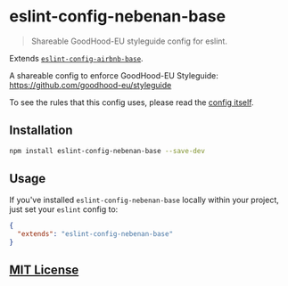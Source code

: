 # eslint-config-nebenan-base

> Shareable GoodHood-EU styleguide config for eslint.

Extends [`eslint-config-airbnb-base`](https://github.com/airbnb/javascript/tree/master/packages/eslint-config-airbnb-base).

A shareable config to enforce GoodHood-EU Styleguide: https://github.com/goodhood-eu/styleguide

To see the rules that this config uses, please read the [config itself](./index.js).

## Installation

```bash
npm install eslint-config-nebenan-base --save-dev
```

## Usage

If you've installed `eslint-config-nebenan-base` locally within your project, just set your `eslint` config to:

```json
{
  "extends": "eslint-config-nebenan-base"
}
```

## [MIT License](LICENSE)

